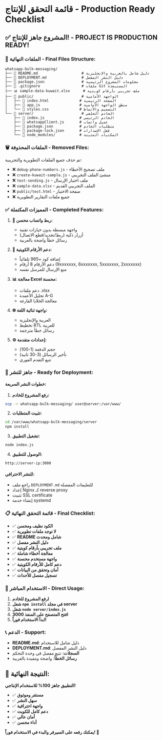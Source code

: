 # قائمة التحقق للإنتاج - Production Ready Checklist

## ✅ **المشروع جاهز للإنتاج! - PROJECT IS PRODUCTION READY!**

### 📁 **الملفات النهائية - Final Files Structure:**

```
whatsapp-bulk-messaging/
├── 📄 README.md                    # دليل شامل بالعربية والإنجليزية
├── 📄 DEPLOYMENT.md                # دليل النشر المفصل
├── 📄 package.json                 # معلومات المشروع الرئيسية
├── 📄 .gitignore                   # ملفات Git المستبعدة
├── 📊 sample-data-kuwait.xlsx      # ملف تجريبي بأرقام كويتية
├── 📁 public/                      # الواجهة الأمامية
│   ├── 📄 index.html              # الصفحة الرئيسية
│   ├── 📄 app.js                  # منطق الواجهة الأمامية
│   └── 📄 styles.css              # التصميم والأنماط
└── 📁 server/                      # الخادم الخلفي
    ├── 📄 index.js                # الخادم الرئيسي
    ├── 📄 whatsappClient.js       # عميل واتساب
    ├── 📄 package.json            # متطلبات الخادم
    ├── 📄 package-lock.json       # قفل الإصدارات
    └── 📁 node_modules/           # المكتبات المثبتة
```

### 🗑️ **الملفات المحذوفة - Removed Files:**

تم حذف جميع الملفات التطويرية والتجريبية:
- ❌ `debug-phone-numbers.js` - ملف تصحيح الأخطاء
- ❌ `create-kuwait-sample.js` - منشئ الملف التجريبي
- ❌ `test-sending.js` - ملف اختبار الإرسال
- ❌ `sample-data.xlsx` - الملف التجريبي القديم
- ❌ `public/test.html` - صفحة الاختبار
- ❌ جميع ملفات التقارير التطويرية

### ✅ **المميزات المكتملة - Completed Features:**

1. **🔗 ربط واتساب محسن:**
   - واجهة مبسطة بدون خيارات تقنية
   - أزرار ذكية (ربط/تجديد/قطع الاتصال)
   - رسائل خطأ واضحة بالعربية

2. **📱 دعم الأرقام الكويتية:**
   - إضافة كود +965 تلقائياً
   - دعم الأرقام 8 أرقام (9xxxxxxx, 6xxxxxxx, 5xxxxxxx, 2xxxxxxx)
   - منع الإرسال للمرسل نفسه

3. **📊 معالجة Excel محسنة:**
   - دعم ملفات .xlsx
   - تحليل الأعمدة A-G
   - معالجة الخلايا الفارغة

4. **🌐 واجهة ثنائية اللغة:**
   - العربية والإنجليزية
   - تخطيط RTL للعربية
   - رسائل خطأ مترجمة

5. **⚙️ إعدادات متقدمة:**
   - حجم الدفعة (1-100)
   - تأخير الرسائل (3-30 ثانية)
   - تتبع التقدم الفوري

### 🚀 **جاهز للنشر - Ready for Deployment:**

#### **خطوات النشر السريعة:**

1. **رفع المشروع للخادم:**
```bash
scp -r whatsapp-bulk-messaging/ user@server:/var/www/
```

2. **تثبيت المتطلبات:**
```bash
cd /var/www/whatsapp-bulk-messaging/server
npm install
```

3. **تشغيل التطبيق:**
```bash
node index.js
```

4. **الوصول للتطبيق:**
```
http://server-ip:3000
```

#### **للنشر الاحترافي:**
- راجع ملف `DEPLOYMENT.md` للتعليمات المفصلة
- إعداد Nginx كـ reverse proxy
- تثبيت SSL certificate
- إنشاء خدمة systemd

### 📋 **قائمة التحقق النهائية - Final Checklist:**

- ✅ **الكود نظيف ومحسن**
- ✅ **لا توجد ملفات تطويرية**
- ✅ **README شامل ومحدث**
- ✅ **دليل النشر مفصل**
- ✅ **ملف تجريبي بأرقام كويتية**
- ✅ **معالجة أخطاء شاملة**
- ✅ **واجهة مستخدم محسنة**
- ✅ **دعم كامل للأرقام الكويتية**
- ✅ **أمان وتحقق من البيانات**
- ✅ **تسجيل مفصل للأحداث**

### 🎯 **الاستخدام المباشر - Direct Usage:**

1. **ارفع المشروع للخادم**
2. **شغل `npm install` في مجلد server**
3. **شغل `node server/index.js`**
4. **افتح المتصفح على المنفذ 3000**
5. **ابدأ الاستخدام فوراً!**

### 📞 **الدعم - Support:**

- **README.md**: دليل شامل للاستخدام
- **DEPLOYMENT.md**: دليل النشر المفصل
- **السجلات**: تتبع مفصل في وحدة التحكم
- **رسائل الخطأ**: واضحة ومفيدة بالعربية

## 🎉 **النتيجة النهائية:**

**التطبيق جاهز 100% للاستخدام الإنتاجي!**

- ✅ **مستقر وموثوق**
- ✅ **سهل النشر**
- ✅ **واجهة احترافية**
- ✅ **دعم كامل للكويت**
- ✅ **أمان عالي**
- ✅ **أداء محسن**

**يمكنك رفعه على السيرفر والبدء في الاستخدام فوراً! 🚀**
